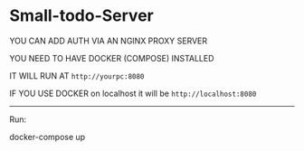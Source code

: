 # Small-todo-Server

YOU CAN ADD AUTH VIA AN NGINX PROXY SERVER


YOU NEED TO HAVE DOCKER (COMPOSE) INSTALLED

IT WILL RUN AT `http://yourpc:8080`

IF YOU USE DOCKER on localhost it will be `http://localhost:8080`

---

Run:

docker-compose up
